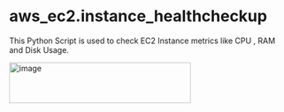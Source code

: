 # aws_ec2.instance_healthcheckup
This Python Script is used to check EC2 Instance metrics like CPU , RAM and Disk Usage.

<img width="328" height="74" alt="image" src="https://github.com/user-attachments/assets/196f0949-c74f-4152-a297-b58ed0191f23" />

